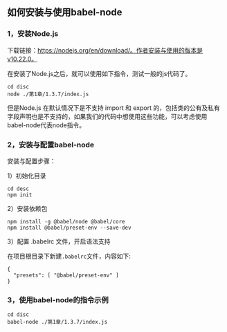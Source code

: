 ## 如何安装与使用babel-node

### 1，安装Node.js

下载链接：https://nodejs.org/en/download/。作者安装与使用的版本是v10.22.0。

在安装了Node.js之后，就可以使用如下指令，测试一般的js代码了。

```
cd disc
node ./第1章/1.3.7/index.js
```

但是Node.js 在默认情况下是不支持 import 和 export 的，包括类的公有及私有字段声明也是不支持的，如果我们的代码中想使用这些功能，可以考虑使用babel-node代表node指令。

### 2，安装与配置babel-node

安装与配置步骤：

1）初始化目录

```
cd desc
npm init
```

2）安装依赖包

```
npm install -g @babel/node @babel/core
npm install @babel/preset-env --save-dev
```

3）配置 .babelrc 文件，开启语法支持

在项目根目录下新建`.babelrc`文件，内容如下:

```
{
  "presets": [ "@babel/preset-env" ]
}
```

### 3，使用babel-node的指令示例

```
cd disc
babel-node ./第1章/1.3.7/index.js
```